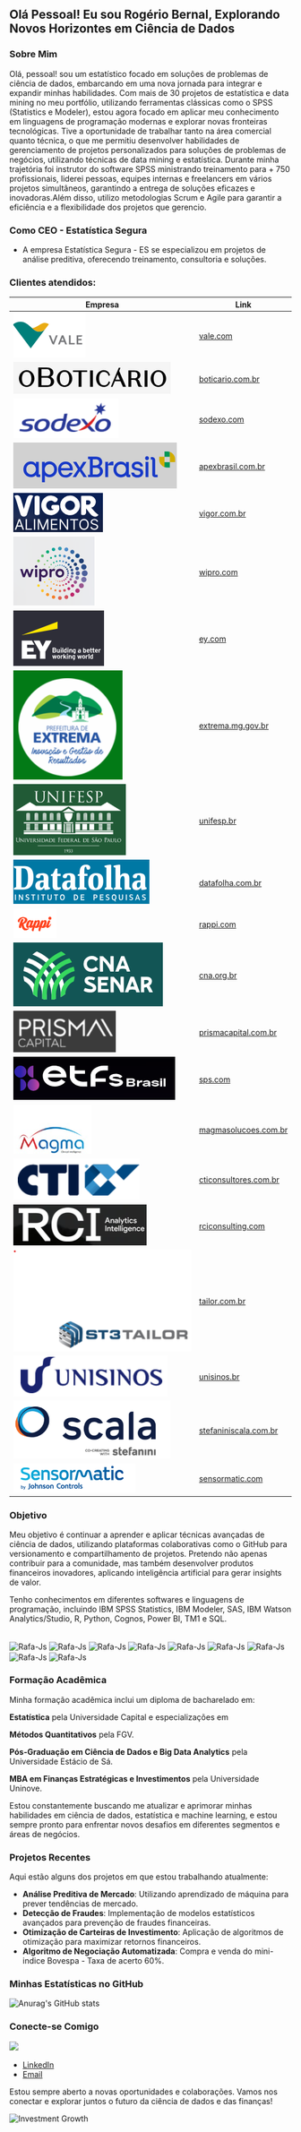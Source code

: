 ## Olá Pessoal! Eu sou Rogério Bernal, Explorando Novos Horizontes em Ciência de Dados

### Sobre Mim

Olá, pessoal! sou um estatístico focado em soluções de problemas de ciência de dados, embarcando em uma nova jornada para integrar e expandir minhas habilidades. 
Com mais de 30 projetos de estatística e data mining no meu portfólio, utilizando ferramentas clássicas como o SPSS (Statistics e Modeler), estou agora focado em aplicar meu conhecimento em linguagens de programação modernas e explorar novas fronteiras tecnológicas.
Tive a oportunidade de trabalhar tanto na área comercial quanto técnica, o que me permitiu desenvolver habilidades de gerenciamento de projetos personalizados para soluções de problemas de negócios, utilizando técnicas de data mining e estatística. 
Durante minha trajetória foi instrutor do software SPSS ministrando treinamento para + 750 profissionais, liderei pessoas, equipes internas e freelancers em vários projetos simultâneos, garantindo a entrega de soluções eficazes e inovadoras.Além disso, utilizo metodologias Scrum e Agile para garantir a eficiência e a flexibilidade dos projetos que gerencio.


### Como CEO - Estatística Segura 

- A empresa Estatística Segura - ES se especializou em projetos de análise preditiva, oferecendo treinamento, consultoria e soluções.


### Clientes atendidos:
| Empresa                                    | Link                                                                                     |
|--------------------------------------------|------------------------------------------------------------------------------------------|
| ![Vale](https://github.com/RBernalmoreno/Rbernalmoreno/raw/main/Vale.png)           | [vale.com](https://www.vale.com)                                                                         |
| ![O Boticário](https://github.com/RBernalmoreno/Rbernalmoreno/raw/main/Boticario.png) | [boticario.com.br](https://www.boticario.com.br)                                                       |
| ![Sodexo](https://github.com/RBernalmoreno/Rbernalmoreno/raw/main/Sodexo.png)       | [sodexo.com](https://www.sodexo.com)                                                                     |
| ![Apex - Brasil](https://github.com/RBernalmoreno/Rbernalmoreno/raw/main/apex_brasil.png) | [apexbrasil.com.br](https://www.apexbrasil.com.br)                                                 |
| ![Vigor Alimentos](https://github.com/RBernalmoreno/Rbernalmoreno/raw/main/Vigor.png) | [vigor.com.br](https://www.vigor.com.br)                                                               |
| ![Wipro](https://github.com/RBernalmoreno/Rbernalmoreno/raw/main/Wipro.png)         | [wipro.com](https://www.wipro.com)                                                                       |
| ![EY - Ernest & Young](https://github.com/RBernalmoreno/Rbernalmoreno/raw/main/EY.png) | [ey.com](https://www.ey.com)                                                                          |
| ![Prefeitura de Extrema - MG](https://github.com/RBernalmoreno/Rbernalmoreno/raw/main/Extrema.png) | [extrema.mg.gov.br](https://www.extrema.mg.gov.br)                                        |
| ![Unifesp](https://github.com/RBernalmoreno/Rbernalmoreno/raw/main/unifesp.png)     | [unifesp.br](https://www.unifesp.br)                                                                     |
| ![Data Folha](https://github.com/RBernalmoreno/Rbernalmoreno/raw/main/DataFolha.png) | [datafolha.com.br](https://datafolha.com.br)                                                            |
| ![Rappi](https://github.com/RBernalmoreno/Rbernalmoreno/raw/main/Rappi.png)         | [rappi.com](https://www.rappi.com)                                                                       |
| ![CNA](https://github.com/RBernalmoreno/Rbernalmoreno/raw/main/Cna.png)             | [cna.org.br](https://www.cna.org.br)                                                                     |
| ![Prisma Capital](https://github.com/RBernalmoreno/Rbernalmoreno/raw/main/Prisma.png) | [prismacapital.com.br](https://www.prismacapital.com.br)                                               |
| ![SPS](https://github.com/RBernalmoreno/Rbernalmoreno/raw/main/SPS.png)             | [sps.com](https://www.sps.com)                                                                           |
| ![Magma Soluções](https://github.com/RBernalmoreno/Rbernalmoreno/raw/main/Magma.png) | [magmasolucoes.com.br](https://www.magmasolucoes.com.br)                                                |
| ![CTI Consultores](https://github.com/RBernalmoreno/Rbernalmoreno/raw/main/CTI.png) | [cticonsultores.com.br](https://www.cticonsultores.com.br)                                               |
| ![RCI Consulting](https://github.com/RBernalmoreno/Rbernalmoreno/raw/main/rci.png)  | [rciconsulting.com](https://www.rciconsulting.com)                                                       |
| ![Tailor](https://github.com/RBernalmoreno/Rbernalmoreno/raw/main/Tailor.png)       | [tailor.com.br](https://www.tailor.com.br)                                                               |
| ![Unisinos](https://github.com/RBernalmoreno/Rbernalmoreno/raw/main/Unisinos.png)   | [unisinos.br](https://www.unisinos.br)                                                                   |
| ![Stefanini Scala](https://github.com/RBernalmoreno/Rbernalmoreno/raw/main/Stefanini.png) | [stefaniniscala.com.br](https://www.scalait.com)                                                   |
| ![Sensormatic](https://github.com/RBernalmoreno/Rbernalmoreno/raw/main/sensormatic.png) | [sensormatic.com](https://www.sensormatic.com)  
### Objetivo
Meu objetivo é continuar a aprender e aplicar técnicas avançadas de ciência de dados, utilizando plataformas colaborativas como o GitHub para versionamento e compartilhamento de projetos. 
Pretendo não apenas contribuir para a comunidade, mas também desenvolver produtos financeiros inovadores, aplicando inteligência artificial para gerar insights de valor.

Tenho conhecimentos em diferentes softwares e linguagens de programação, incluindo IBM SPSS Statistics, IBM Modeler, SAS, IBM Watson Analytics/Studio, R, Python, Cognos, Power BI, TM1 e SQL.
<div style="display: inline_block"><br>
  <img align="center" alt="Rafa-Js" height="60" width="70" src="https://cdn.jsdelivr.net/gh/devicons/devicon@latest/icons/spss/spss-original.svg" />
  <img align="center" alt="Rafa-Js" height="60" width="70" src="https://cdn.jsdelivr.net/gh/devicons/devicon@latest/icons/apachespark/apachespark-original-wordmark.svg" />
  <img align="center" alt="Rafa-Js" height="60" width="70" src="https://cdn.jsdelivr.net/gh/devicons/devicon@latest/icons/r/r-plain.svg" />
  <img align="center" alt="Rafa-Js" height="60" width="70" src="https://cdn.jsdelivr.net/gh/devicons/devicon@latest/icons/amazonwebservices/amazonwebservices-original-wordmark.svg" />
  <img align="center" alt="Rafa-Js" height="60" width="70" src="https://cdn.jsdelivr.net/gh/devicons/devicon@latest/icons/googlecloud/googlecloud-original-wordmark.svg" />
  <img align="center" alt="Rafa-Js" height="60" width="70" src="https://cdn.jsdelivr.net/gh/devicons/devicon@latest/icons/azure/azure-original-wordmark.svg" />
  <img align="center" alt="Rafa-Js" height="60" width="70" src="https://cdn.jsdelivr.net/gh/devicons/devicon@latest/icons/python/python-original-wordmark.svg" />
  <img align="center" alt="Rafa-Js" height="60" width="70" src="https://cdn.jsdelivr.net/gh/devicons/devicon@latest/icons/mysql/mysql-plain-wordmark.svg" />
  <img align="center" alt="Rafa-Js" height="60" width="70" src="https://cdn.jsdelivr.net/gh/devicons/devicon@latest/icons/azuresqldatabase/azuresqldatabase-original.svg" />
  </div>

### Formação Acadêmica
Minha formação acadêmica inclui um diploma de bacharelado em:

**Estatística** pela Universidade Capital e especializações em 

**Métodos Quantitativos** pela FGV. 

**Pós-Graduação em Ciência de Dados e Big Data Analytics** pela Universidade Estácio de Sá.

**MBA em Finanças Estratégicas e Investimentos** pela Universidade Uninove.

Estou constantemente buscando me atualizar e aprimorar minhas habilidades em ciência de dados, estatística e machine learning, e estou sempre pronto para enfrentar novos desafios em diferentes segmentos e áreas de negócios.
  
### Projetos Recentes
Aqui estão alguns dos projetos em que estou trabalhando atualmente:

- **Análise Preditiva de Mercado**: Utilizando aprendizado de máquina para prever tendências de mercado.
- **Detecção de Fraudes**: Implementação de modelos estatísticos avançados para prevenção de fraudes financeiras.
- **Otimização de Carteiras de Investimento**: Aplicação de algoritmos de otimização para maximizar retornos financeiros.
- **Algoritmo de Negociação Automatizada**: Compra e venda do mini-indice Bovespa - Taxa de acerto 60%.

### Minhas Estatísticas no GitHub

![Anurag's GitHub stats](https://github-readme-stats.vercel.app/api?username=RBernalmoreno&show_icons=true&theme=radical)

### Conecte-se Comigo

   <a href="https://www.linkedin.com/in/https://www.linkedin.com/in/rogerio-bernal-moreno/" target="_blank"><img src="https://img.shields.io/badge/-LinkedIn-%230077B5?style=for-the-badge&logo=linkedin&logoColor=white" target="_blank"></a> 
- [LinkedIn](https://www.linkedin.com/in/rogerio-bernal-moreno/)
- [Email](mailto:rbernalmoreno@gmail.com)
  
Estou sempre aberto a novas oportunidades e colaborações. Vamos nos conectar e explorar juntos o futuro da ciência de dados e das finanças!

![Investment Growth](https://github.com/RBernalmoreno/Pessoal/blob/main/data_scientist_animation.gif)

